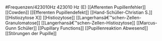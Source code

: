 #Frequenzen/423010Hz
423010 Hz (E)
[[Afferenten Pupillenfehler]]
[[Cowden]]
[[Efferenten Pupillendefekt]]
[[Hand-Schüller-Christian S.]]
[[Histiozytose X]]
[[Histiozytose]]
[[Langerhansâ€™schen-Zellen-Granulomatose]]
[[Langerhansâ€™schen-Zellen-Histiozytose]]
[[Marcus-Gunn Schüler]]
[[Pupillary Functions]]
[[Pupillenreaktion Abwesend]]
[[Störungen der Pupille]]